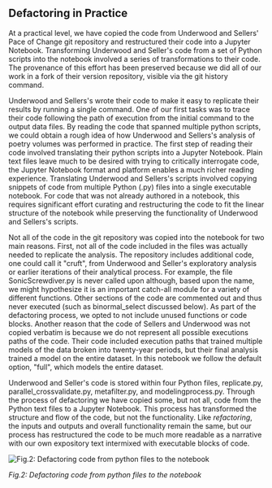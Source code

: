 ## Defactoring in Practice

At a practical level, we have copied the code from Underwood and
Sellers' Pace of Change git repository and restructured their code into
a Jupyter Notebook. Transforming Underwood and Seller's code from a set
of Python scripts into the notebook involved a series of transformations
to their code. The provenance of this effort has been preserved because
we did all of our work in a fork of their version repository, visible
via the git history command.

Underwood and Sellers's wrote their code to make it easy to replicate
their results by running a single command. One of our first tasks was to
trace their code following the path of execution from the initial
command to the output data files. By reading the code that spanned
multiple python scripts, we could obtain a rough idea of how Underwood
and Sellers's analysis of poetry volumes was performed in practice. The
first step of reading their code involved translating their python
scripts into a Jupyter Notebook. Plain text files leave much to be
desired with trying to critically interrogate code, the Jupyter Notebook
format and platform enables a much richer reading experience.
Translating Underwood and Sellers's scripts involved copying snippets of
code from multiple Python (.py) files into a single executable notebook.
For code that was not already authored in a notebook, this requires
significant effort curating and restructuring the code to fit the linear
structure of the notebook while preserving the functionality of
Underwood and Sellers's scripts.

Not all of the code in the git repository was copied into the notebook
for two main reasons. First, not all of the code included in the files
was actually needed to replicate the analysis. The repository includes
additional code, one could call it "cruft", from Underwood and Seller's
exploratory analysis or earlier iterations of their analytical process.
For example, the file SonicScrewdiver.py is never called upon although,
based upon the name, we might hypothesize it is an important catch-all
module for a variety of different functions. Other sections of the code
are commented out and thus never executed (such as binormal\_select
discussed below). As part of the defactoring process, we opted to not
include unused functions or code blocks. Another reason that the code of
Sellers and Underwood was not copied verbatim is because we do not
represent all possible executions paths of the code. Their code included
execution paths that trained multiple models of the data broken into
twenty-year periods, but their final analysis trained a model on the
entire dataset. In this notebook we follow the default option, "full",
which models the entire dataset.

Underwood and Seller's code is stored within four Python files,
replicate.py, parallel\_crossvalidate.py, metafilter.py, and
modelingprocess.py. Through the process of defactoring we have copied
some, but not all, code from the Python text files to a Jupyter
Notebook. This process has transformed the structure and flow of the
code, but not the functionality. Like *refactoring*, the inputs and
outputs and overall functionality remain the same, but our process has
restructured the code to be much more readable as a narrative with our
own expository text intermixed with executable blocks of code.

![Fig.2: Defactoring code from python files to the
notebook](../images/fig_002_defactoring.png)

*Fig.2: Defactoring code from python files to the
notebook*
